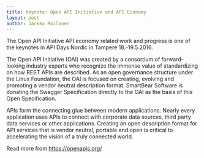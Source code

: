 ```yaml
---
title: Keynote: Open API Initiative and API Economy
layout: post
author: Jarkko Moilanen
---
```


The Open API Initiative API economy related work and progress is one of the keynotes in API Days Nordic in Tampere 18.-19.5.2016. 

The Open API Initiative (OAI) was created by a consortium of forward-looking industry experts who recognize the immense value of standardizing on how REST APIs are described. As an open governance structure under the Linux Foundation, the OAI is focused on creating, evolving and promoting a vendor neutral description format. SmartBear Software is donating the Swagger Specification directly to the OAI as the basis of this Open Specification.  
 
APIs form the connecting glue between modern applications. Nearly every application uses APIs to connect with corporate data sources, third party data services or other applications. Creating an open description format for API services that is vendor neutral, portable and open is critical to accelerating the vision of a truly connected world. 

Read more from https://openapis.org/
